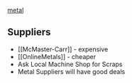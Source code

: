 [metal](https://en.wikipedia.org/wiki/Metal)

## Suppliers
* [[McMaster-Carr]] - expensive
* [[OnlineMetals]] - cheaper
* Ask Local Machine Shop for Scraps
* Metal Suppliers will have good deals